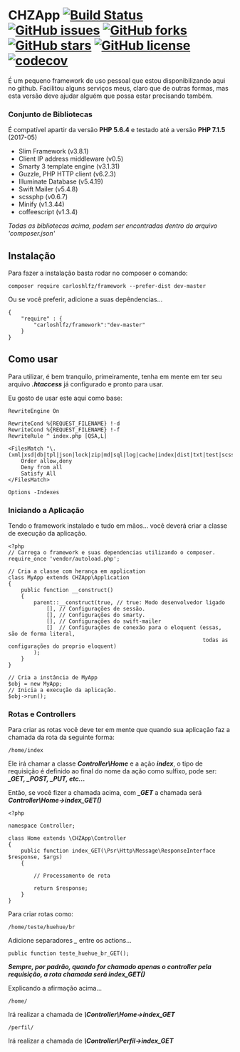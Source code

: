 # CHZApp [![Build Status](https://travis-ci.com/carloshenrq/chzapp.svg?branch=master)](https://travis-ci.com/carloshenrq/chzapp) [![GitHub issues](https://img.shields.io/github/issues/carloshenrq/chzapp.svg)](https://github.com/carloshenrq/chzapp/issues) [![GitHub forks](https://img.shields.io/github/forks/carloshenrq/chzapp.svg)](https://github.com/carloshenrq/chzapp/network) [![GitHub stars](https://img.shields.io/github/stars/carloshenrq/chzapp.svg)](https://github.com/carloshenrq/chzapp/stargazers) [![GitHub license](https://img.shields.io/github/license/carloshenrq/chzapp.svg)](https://github.com/carloshenrq/chzapp/blob/master/LICENSE) [![codecov](https://codecov.io/gh/carloshenrq/chzapp/branch/master/graph/badge.svg)](https://codecov.io/gh/carloshenrq/chzapp)

É um pequeno framework de uso pessoal que estou disponibilizando aqui no github. Facilitou alguns serviços meus, claro que de outras formas, mas esta versão deve ajudar alguém que possa estar precisando também.

### Conjunto de Bibliotecas

É compatível apartir da versão **PHP 5.6.4** e testado até a versão **PHP 7.1.5** (2017-05)

* Slim Framework (v3.8.1)
* Client IP address middleware (v0.5)
* Smarty 3 template engine (v3.1.31)
* Guzzle, PHP HTTP client (v6.2.3)
* Illuminate Database (v5.4.19)
* Swift Mailer (v5.4.8)
* scssphp (v0.6.7)
* Minify (v1.3.44)
* coffeescript (v1.3.4)

*Todas as bibliotecas acima, podem ser encontradas dentro do arquivo 'composer.json'*

## Instalação

Para fazer a instalação basta rodar no composer o comando:

    composer require carloshlfz/framework --prefer-dist dev-master

Ou se você preferir, adicione a suas depêndencias...

    {
        "require" : {
            "carloshlfz/framework":"dev-master"
        }
    }

## Como usar

Para utilizar, é bem tranquilo, primeiramente, tenha em mente em ter seu arquivo ***.htaccess*** já configurado e pronto para usar.

Eu gosto de usar este aqui como base:

    RewriteEngine On

    RewriteCond %{REQUEST_FILENAME} !-d
    RewriteCond %{REQUEST_FILENAME} !-f
    RewriteRule ^ index.php [QSA,L]

    <FilesMatch "\.(xml|xsd|db|tpl|json|lock|zip|md|sql|log|cache|index|dist|txt|test|scss|js|png|gif|jpg|jpeg|gitignore|yaml|bat)$">
        Order allow,deny
        Deny from all
        Satisfy All
    </FilesMatch>

    Options -Indexes

### Iniciando a Aplicação

Tendo o framework instalado e tudo em mãos... você deverá criar a classe de execução da aplicação.

    <?php
    // Carrega o framework e suas dependencias utilizando o composer.
    require_once 'vendor/autoload.php';

    // Cria a classe com herança em application
    class MyApp extends CHZApp\Application
    {
        public function __construct()
        {
            parent::__construct(true, // true: Modo desenvolvedor ligado
                [], // Configurações de sessão.
                [], // Configurações do smarty.
                [], // Configurações do swift-mailer
                []  // Configurações de conexão para o eloquent (essas, são de forma literal,
                                                                 todas as configurações do proprio eloquent)
            );
        }
    }

    // Cria a instância de MyApp
    $obj = new MyApp;
    // Inicia a execução da aplicação.
    $obj->run();

### Rotas e Controllers

Para criar as rotas você deve ter em mente que quando sua aplicação faz a chamada da rota da seguinte forma:

    /home/index

Ele irá chamar a classe ***Controller\Home*** e a ação ***index***, o tipo de requisição é definido ao final do nome da ação como sulfixo, pode ser: ***_GET, _POST, _PUT, etc...***

Então, se você fizer a chamada acima, com ***_GET*** a chamada será ***Controller\Home->index_GET()***

    <?php

    namespace Controller;

    class Home extends \CHZApp\Controller
    {
        public function index_GET(\Psr\Http\Message\ResponseInterface $response, $args)
        {

            // Processamento de rota

            return $response;
        }
    }

Para criar rotas como:

    /home/teste/huehue/br

Adicione separadores ***_*** entre os actions...

    public function teste_huehue_br_GET();

***Sempre, por padrão, quando for chamado apenas o controller pela requisição, a rota chamada será index_GET()***

Explicando a afirmação acima...

    /home/

Irá realizar a chamada de ***\Controller\Home->index_GET***

    /perfil/

Irá realizar a chamada de ***\Controller\Perfil->index_GET***
